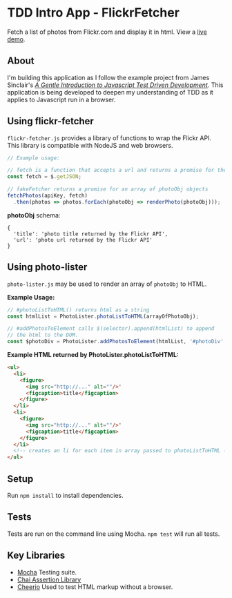 # TDD Intro App - FlickrFetcher
Fetch a list of photos from Flickr.com and display it in html. View a [live demo](https://median-man.github.io/flickr-fetcher/).

## About
I'm building this application as I follow the example project from James Sinclair's [*A Gentle Introduction to Javascript Test Driven Development*](https://jrsinclair.com/articles/2016/gentle-introduction-to-javascript-tdd-intro/). This application is being developed to deepen my understanding of TDD as it applies to Javascript run in a browser.

## Using flickr-fetcher
`flickr-fetcher.js` provides a library of functions to wrap the Flickr API. This library is compatible with NodeJS and web browsers.
```javascript
// Example usage:

// fetch is a function that accepts a url and returns a promise for the response body as an Object
const fetch = $.getJSON;

// fakeFetcher returns a promise for an array of photoObj objects
fetchPhotos(apiKey, fetch)
  .then(photos => photos.forEach(photoObj => renderPhoto(photoObj)));
```
**photoObj** schema:
```
{
  'title': 'photo title returned by the Flickr API',
  'url': 'photo url returned by the Flickr API'
}
```

## Using photo-lister
`photo-lister.js` may be used to render an array of `photoObj` to HTML.

**Example Usage:**
```javascript
// #photoListToHTML() returns html as a string
const htmlList = PhotoLister.photoListToHTML(arrayOfPhotoObj);

// #addPhotosToElement calls $(selector).append(htmlList) to append
// the html to the DOM.
const $photoDiv = PhotoLister.addPhotosToElement(htmlList, '#photoDiv', $);
```

**Example HTML returned by PhotoLister.photoListToHTML:**
```html
<ul>
  <li>
    <figure>
      <img src="http://..." alt=""/>'
      <figcaption>title</figcaption>
    </figure>
  </li>
  <li>
    <figure>
      <img src="http://..." alt=""/>'
      <figcaption>title</figcaption>
    </figure>
  </li>
  <!-- creates an li for each item in array passed to photoListToHTML -->
</ul>
```

## Setup
Run `npm install` to install dependencies.

## Tests
Tests are run on the command line using Mocha. `npm test` will run all tests.

## Key Libraries
- [Mocha](https://mochajs.org/) Testing suite.
- [Chai Assertion Library](http://www.chaijs.com/)
- [Cheerio](https://cheerio.js.org/) Used to test HTML markup without a browser.
